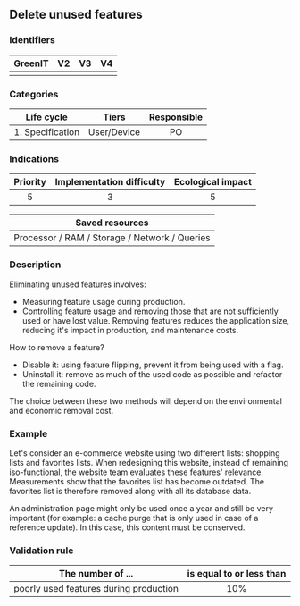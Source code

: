 ## Delete unused features

### Identifiers

| GreenIT |  V2  |  V3  |  V4  |
|:-------:|:----:|:----:|:----:|
|         |      |      |      |

### Categories

|    Life cycle    |    Tiers    | Responsible |
|:----------------:|:-----------:|:-----------:|
| 1. Specification | User/Device |     PO      |

### Indications

| Priority | Implementation difficulty | Ecological impact |
|:--------:|:-------------------------:|:-----------------:|
|    5     |             3             |         5         |

|                      Saved resources                      |
|:---------------------------------------------------------:|
|       Processor / RAM / Storage / Network / Queries       |

### Description

Eliminating unused features involves:
* Measuring feature usage during production.
* Controlling feature usage and removing those that are not sufficiently used or have lost value.
Removing features reduces the application size, reducing it's impact in production, and maintenance costs.

How to remove a feature?

* Disable it: using feature flipping, prevent it from being used with a flag.
* Uninstall it: remove as much of the used code as possible and refactor the remaining code.

The choice between these two methods will depend on the environmental and economic removal cost.

### Example
Let's consider an e-commerce website using two different lists: shopping lists and favorites lists. When redesigning this website, instead of remaining iso-functional, the website team evaluates these features' relevance. Measurements show that the favorites list has become outdated. The favorites list is therefore removed along with all its database data.

An administration page might only be used once a year and still be very important (for example: a cache purge that is only used in case of a reference update). In this case, this content must be conserved.

### Validation rule

| The number of ...                      | is equal to or less than |  
|----------------------------------------|:------------------------:|
| poorly used features during production |           10%            |
